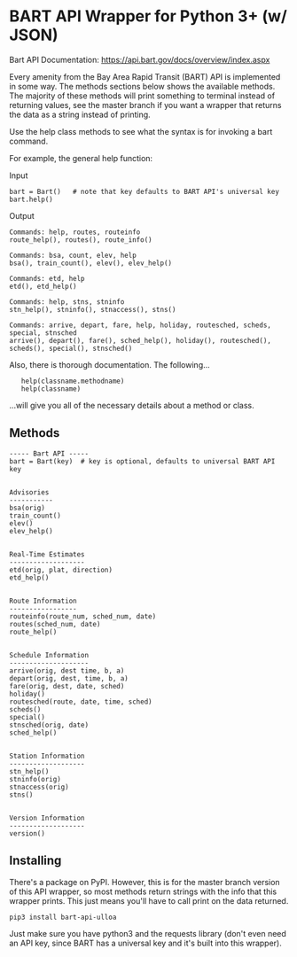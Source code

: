 # BART API Wrapper for Python 3+ (w/ JSON)
Bart API Documentation: https://api.bart.gov/docs/overview/index.aspx

Every amenity from the Bay Area Rapid Transit (BART) API is implemented in some way.
The methods sections below shows the available methods. The majority of these
methods will print something to terminal instead of returning values, see the master
branch if you want a wrapper that returns the data as a string instead of printing.

Use the help class methods to see what the syntax is for invoking a bart command.

For example, the general help function:

Input

    bart = Bart()   # note that key defaults to BART API's universal key
    bart.help()
    
Output

    Commands: help, routes, routeinfo 
    route_help(), routes(), route_info()
    
    Commands: bsa, count, elev, help 
    bsa(), train_count(), elev(), elev_help()
    
    Commands: etd, help 
    etd(), etd_help()
    
    Commands: help, stns, stninfo 
    stn_help(), stninfo(), stnaccess(), stns()
    
    Commands: arrive, depart, fare, help, holiday, routesched, scheds, special, stnsched 
    arrive(), depart(), fare(), sched_help(), holiday(), routesched(), scheds(), special(), stnsched()
  
  
Also, there is thorough documentation. The following...
    
       help(classname.methodname)
       help(classname)
       
...will give you all of the necessary details about a method or class.


## Methods
    ----- Bart API -----
    bart = Bart(key)  # key is optional, defaults to universal BART API key


    Advisories
    -----------
    bsa(orig)
    train_count()
    elev()
    elev_help()


    Real-Time Estimates
    -------------------
    etd(orig, plat, direction)
    etd_help()


    Route Information
    -----------------
    routeinfo(route_num, sched_num, date)
    routes(sched_num, date)
    route_help()


    Schedule Information
    --------------------
    arrive(orig, dest time, b, a)
    depart(orig, dest, time, b, a)
    fare(orig, dest, date, sched)
    holiday()
    routesched(route, date, time, sched)
    scheds()
    special()
    stnsched(orig, date)
    sched_help()


    Station Information
    -------------------
    stn_help()
    stninfo(orig)
    stnaccess(orig)
    stns()


    Version Information
    -------------------
    version()
   
## Installing
There's a package on PyPI. However, this is for the master branch version of this
API wrapper, so most methods return strings with the info that this wrapper prints.
This just means you'll have to call print on the data returned.

    pip3 install bart-api-ulloa

Just make sure you have python3 and the requests library (don't even need an API key, 
since BART has a universal key and it's built into this wrapper).
